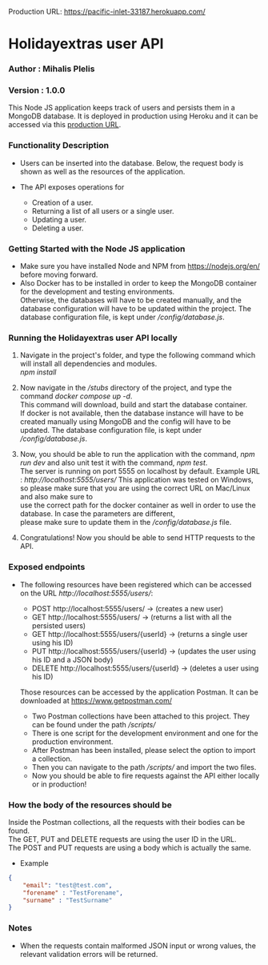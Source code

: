 Production URL: https://pacific-inlet-33187.herokuapp.com/

# Holidayextras user API
### Author : Mihalis Plelis
### Version : 1.0.0

This Node JS application keeps track of users and persists them in a MongoDB database.
It is deployed in production using Heroku and it can be accessed via this <a href="https://pacific-inlet-33187.herokuapp.com/">production URL</a>.

### Functionality Description

* Users can be inserted into the database. Below, the request body is shown as well as the resources of the application.  
		
* The API exposes operations for  
	- Creation of a user.  
	- Returning a list of all users or a single user.  
	- Updating a user.  
	- Deleting a user.  

### Getting Started with the Node JS application
* Make sure you have installed Node and NPM from https://nodejs.org/en/ before moving forward.  
* Also Docker has to be installed in order to keep the MongoDB container for the development and testing environments.  
  Otherwise, the databases will have to be created manually, and the database configuration will have to be updated within the project.
  The database configuration file, is kept under */config/database.js*.  

### Running the Holidayextras user API locally

1. Navigate in the project's folder, and type the following command which will install all dependencies and modules.  
    *npm install*  

2. Now navigate in the */stubs* directory of the project, and type the command *docker compose up -d*.  
   This command will download, build and start the database container.   
   If docker is not available, then the database instance will have to be created manually using MongoDB and the config will have to be updated.
   The database configuration file, is kept under */config/database.js*.  

3. Now, you should be able to run the application with the command, *npm run dev* and also unit test it with the command, *npm test*.  
   The server is running on port 5555 on localhost by default. Example URL : *http://localhost:5555/users/*
   This application was tested on Windows, so please make sure that you are using the correct URL on Mac/Linux and also make sure to  
   use the correct path for the docker container as well in order to use the database. In case the parameters are different,  
   please make sure to update them in the */config/database.js* file.

4. Congratulations! Now you should be able to send HTTP requests to the API.

### Exposed endpoints

*	The following resources have been registered which can be accessed on the URL *http://localhost:5555/users/*:

	- POST    http://localhost:5555/users/ -> (creates a new user)  
	- GET     http://localhost:5555/users/ -> (returns a list with all the persisted users)  
	- GET     http://localhost:5555/users/{userId} -> (returns a single user using his ID)  
	- PUT     http://localhost:5555/users/{userId} -> (updates the user using his ID and a JSON body)  
	- DELETE  http://localhost:5555/users/{userId} -> (deletes a user using his ID)  
    
    Those resources can be accessed by the application Postman. It can be downloaded at https://www.getpostman.com/  
    - Two Postman collections have been attached to this project. They can be found under the path */scripts/*  
    - There is one script for the development environment and one for the production environment.  
    - After Postman has been installed, please select the option to import a collection.  
    - Then you can navigate to the path */scripts/* and import the two files.  
    - Now you should be able to fire requests against the API either locally or in production!  

### How the body of the resources should be

Inside the Postman collections, all the requests with their bodies can be found.  
The GET, PUT and DELETE requests are using the user ID in the URL.  
The POST and PUT requests are using a body which is actually the same.  

* Example  
```json
{
	"email": "test@test.com",
	"forename" : "TestForename",
	"surname" : "TestSurname"
}
```

### Notes

- 	When the requests contain malformed JSON input or wrong values, the relevant validation errors will be returned.  